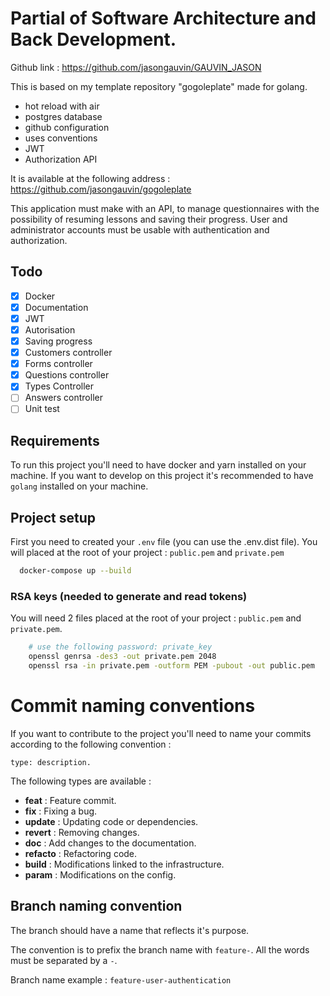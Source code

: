 # Partial of Software Architecture and Back Development. 
Github link : https://github.com/jasongauvin/GAUVIN_JASON

This is based on my template repository "gogoleplate" made for golang.
-   hot reload with air 
-   postgres database
-   github configuration
-   uses conventions
-   JWT
-   Authorization API

It is available at the following address : https://github.com/jasongauvin/gogoleplate

This application must make with an API, to manage questionnaires with the possibility of resuming lessons and saving their progress. User and administrator accounts must be usable with authentication and authorization. 

## Todo

- [x] Docker
- [x] Documentation
- [x] JWT
- [x] Autorisation
- [x] Saving progress
- [x] Customers controller
- [x] Forms controller
- [x] Questions controller
- [x] Types Controller
- [ ] Answers controller
- [ ] Unit test
## Requirements

To run this project you'll need to have docker and yarn installed on your machine.
If you want to develop on this project it's recommended to have `golang` installed on your machine.

## Project setup

First you need to created your `.env` file (you can use the .env.dist file).
You will placed at the root of your project : `public.pem` and `private.pem`


```sh
  docker-compose up --build
```

### RSA keys (needed to generate and read tokens)

You will need 2 files placed at the root of your project : `public.pem` and `private.pem`.

```sh
    # use the following password: private_key
    openssl genrsa -des3 -out private.pem 2048
    openssl rsa -in private.pem -outform PEM -pubout -out public.pem
```
# Commit naming conventions

If you want to contribute to the project you'll need to name your commits according to the following convention :

    type: description.

The following types are available :

-   **feat** : Feature commit.
-   **fix** : Fixing a bug.
-   **update** : Updating code or dependencies.
-   **revert** : Removing changes.
-   **doc** : Add changes to the documentation.
-   **refacto** : Refactoring code.
-   **build** : Modifications linked to the infrastructure.
-   **param** : Modifications on the config.

## Branch naming convention

The branch should have a name that reflects it's purpose.

The convention is to prefix the branch name with `feature-`. All the words must be separated by a `-`.

Branch name example : `feature-user-authentication`
